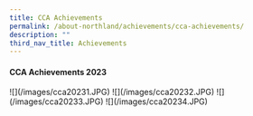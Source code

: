 ```yaml
---
title: CCA Achievements
permalink: /about-northland/achievements/cca-achievements/
description: ""
third_nav_title: Achievements
---
```

<h4><strong>CCA Achievements 2023</strong></h4>
![](/images/cca20231.JPG)
![](/images/cca20232.JPG)
![](/images/cca20233.JPG)
![](/images/cca20234.JPG)